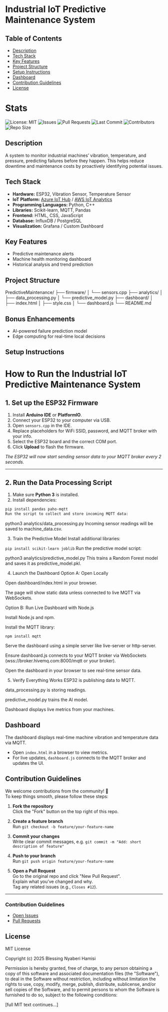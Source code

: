 # Industrial IoT Predictive Maintenance System

## Table of Contents
- [Description](#description)
- [Tech Stack](#tech-stack)
- [Key Features](#key-features)
- [Project Structure](#project-structure)
- [Setup Instructions](#setup-instructions)
- [Dashboard](#dashboard)
- [Contribution Guidelines](#contribution-guidelines)
- [License](#license)
# Stats

![License: MIT](https://img.shields.io/badge/License-MIT-blue.svg)
![Issues](https://img.shields.io/github/issues/redbeat3000/industrial-code)
![Pull Requests](https://img.shields.io/github/issues-pr/redbeat3000/industrial-code)
![Last Commit](https://img.shields.io/github/last-commit/redbeat3000/industrial-code)
![Contributors](https://img.shields.io/github/contributors/redbeat3000/industrial-code)
![Repo Size](https://img.shields.io/github/repo-size/redbeat3000/industrial-code)

## Description
A system to monitor industrial machines’ vibration, temperature, and pressure, predicting failures before they happen. This helps reduce downtime and maintenance costs by proactively identifying potential issues.

## Tech Stack
- **Hardware:** ESP32, Vibration Sensor, Temperature Sensor  
- **IoT Platform:** [Azure IoT Hub](https://azure.microsoft.com/en-us/services/iot-hub/) / [AWS IoT Analytics](https://aws.amazon.com/iot-analytics/)  
- **Programming Languages:** Python, C++  
- **Libraries:** Scikit-learn, MQTT, Pandas  
- **Frontend:** HTML, CSS, JavaScript
- **Database:** InfluxDB / PostgreSQL
- **Visualization:** Grafana / Custom Dashboard

## Key Features
- Predictive maintenance alerts  
- Machine health monitoring dashboard  
- Historical analysis and trend prediction  

## Project Structure
PredictiveMaintenance/
├── firmware/
│ └── sensors.cpp
├── analytics/
│ ├── data_processing.py
│ └── predictive_model.py
├── dashboard/
│ ├── index.html
│ ├── style.css
│ └── dashboard.js
└── README.md

## Bonus Enhancements
- AI-powered failure prediction model  
- Edge computing for real-time local decisions  

## Setup Instructions
# How to Run the Industrial IoT Predictive Maintenance System

## 1. Set up the ESP32 Firmware
1. Install **Arduino IDE** or **PlatformIO**.  
2. Connect your ESP32 to your computer via USB.  
3. Open `sensors.cpp` in the IDE.  
4. Replace placeholders for WiFi SSID, password, and MQTT broker with your info.  
5. Select the ESP32 board and the correct COM port.  
6. Click **Upload** to flash the firmware.  

*The ESP32 will now start sending sensor data to your MQTT broker every 2 seconds.*

---

## 2. Run the Data Processing Script
1. Make sure **Python 3** is installed.  
2. Install dependencies:  
```bash
pip install pandas paho-mqtt
Run the script to collect and store incoming MQTT data:
```
python3 analytics/data_processing.py
Incoming sensor readings will be saved to machine_data.csv.

3. Train the Predictive Model
Install additional libraries:


```pip install scikit-learn joblib```
Run the predictive model script:

python3 analytics/predictive_model.py
This trains a Random Forest model and saves it as predictive_model.pkl.

4. Launch the Dashboard
Option A: Open Locally

Open dashboard/index.html in your browser.

The page will show static data unless connected to live MQTT via WebSockets.

Option B: Run Live Dashboard with Node.js

Install Node.js and npm.

Install the MQTT library:

```npm install mqtt```

Serve the dashboard using a simple server like live-server or http-server.

Ensure dashboard.js connects to your MQTT broker via WebSockets (wss://broker.hivemq.com:8000/mqtt or your broker).

Open the dashboard in your browser to see real-time sensor data.

5. Verify Everything Works
ESP32 is publishing data to MQTT.

data_processing.py is storing readings.

predictive_model.py trains the AI model.

Dashboard displays live metrics from your machines.

## Dashboard
The dashboard displays real-time machine vibration and temperature data via MQTT.  
- Open `index.html` in a browser to view metrics.  
- For live updates, `dashboard.js` connects to the MQTT broker and updates the UI.
## Contribution Guidelines

We welcome contributions from the community! 🎉  
To keep things smooth, please follow these steps:

1. **Fork the repository**  
   Click the "Fork" button on the top right of this repo.

2. **Create a feature branch**  
   Run `git checkout -b feature/your-feature-name`

3. **Commit your changes**  
   Write clear commit messages, e.g. `git commit -m "Add: short description of feature"`

4. **Push to your branch**  
   Run `git push origin feature/your-feature-name`

5. **Open a Pull Request**  
   Go to the original repo and click "New Pull Request".  
   Explain what you’ve changed and why.  
   Tag any related issues (e.g., `Closes #12`).  

---

### Contribution Guidelines 
- [Open Issues](../../issues)  
- [Pull Requests](../../pulls)  

## License
MIT License

Copyright (c) 2025 Blessing Nyaberi Hamisi

Permission is hereby granted, free of charge, to any person obtaining a copy
of this software and associated documentation files (the "Software"), to deal
in the Software without restriction, including without limitation the rights
to use, copy, modify, merge, publish, distribute, sublicense, and/or sell
copies of the Software, and to permit persons to whom the Software is
furnished to do so, subject to the following conditions:

[full MIT text continues...]



